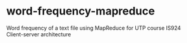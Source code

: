 # word-frequency-mapreduce
 Word frequency of a text file using MapReduce for UTP course IS924 Client-server architecture

